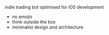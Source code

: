 indie trading bot optimised for iOS development

- no emojis
- think outside the box
- minimalist design and architecture